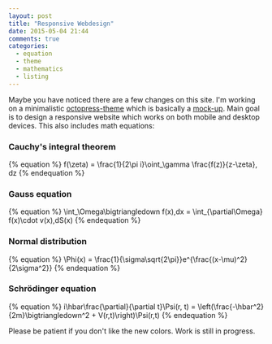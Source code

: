 ```yaml
---
layout: post
title: "Responsive Webdesign"
date: 2015-05-04 21:44
comments: true
categories:
  - equation
  - theme
  - mathematics
  - listing
---
```

Maybe you have noticed there are a few changes on this site. I'm
working on a minimalistic [octopress-theme][cats] which is basically a
[mock-up][theme]. Main goal is to design a responsive website which
works on both mobile and desktop devices. This also includes math
equations:

### Cauchy's integral theorem
{% equation %}
  f(\zeta) = \frac{1}{2\pi i}\oint_\gamma \frac{f(z)}{z-\zeta}\, dz
{% endequation %}

### Gauss equation
{% equation %}
  \int_\Omega\bigtriangledown f(x)\,dx = \int_{\partial\Omega} f(x)\cdot v(x)\,dS(x)
{% endequation %}

### Normal distribution
{% equation %}
  \Phi(x) = \frac{1}{\sigma\sqrt{2\pi}}e^{\frac{(x-\mu)^2}{2\sigma^2}}
{% endequation %}

###  Schrödinger equation
{% equation %}
  i\hbar\frac{\partial}{\partial t}\Psi(r, t) =
\left(\frac{-\hbar^2}{2m}\bigtriangledown^2 + V(r,t)\right)\Psi(r,t)
{% endequation %}

Please be patient if you don't like the new colors. Work is still in
progress.

[cats]: https://github.com/elektret/elektret.github.com/tree/source/.themes/cats
[theme]: https://github.com/rastersize/BlogTheme
